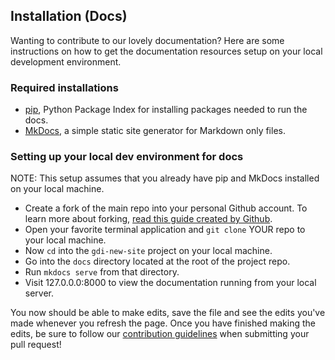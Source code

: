 ## Installation (Docs)

Wanting to contribute to our lovely documentation? Here are some instructions on how to get the documentation resources setup on your local development environment.

### Required installations
* [pip](https://pip.pypa.io/en/latest/installing.html#install-pip), Python Package Index for installing packages needed to run the docs.
* [MkDocs](http://www.mkdocs.org/#installation), a simple static site generator for Markdown only files.


### Setting up your local dev environment for docs

NOTE: This setup assumes that you already have pip and MkDocs installed on your local machine.

* Create a fork of the main repo into your personal Github account. To learn more about forking, [read this guide created by Github](https://help.github.com/articles/fork-a-repo/).
* Open your favorite terminal application and `git clone` YOUR repo to your local machine.
* Now `cd` into the `gdi-new-site` project on your local machine.
* Go into the `docs` directory located at the root of the project repo.
* Run `mkdocs serve` from that directory.
* Visit 127.0.0.0:8000 to view the documentation running from your local server.

You now should be able to make edits, save the file and see the edits you've made whenever you refresh the page. Once you have finished making the edits, be sure to follow our [contribution guidelines](contribution.md) when submitting your pull request! 